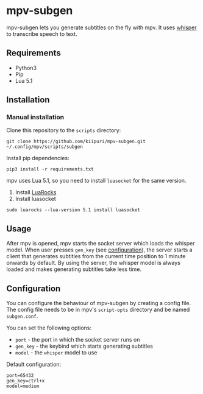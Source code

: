 # mpv-subgen

mpv-subgen lets you generate subtitles on the fly with mpv. It uses [whisper](https://github.com/openai/whisper) to transcribe speech to text.

## Requirements

- Python3
- Pip
- Lua 5.1

## Installation

### Manual installation

Clone this repository to the `scripts` directory:

```
git clone https://github.com/kiipuri/mpv-subgen.git ~/.config/mpv/scripts/subgen
```

Install pip dependencies:

```
pip3 install -r requirements.txt
```

mpv uses Lua 5.1, so you need to install `luasocket` for the same version.

1. Install [LuaRocks](https://luarocks.org/)
2. Install luasocket

```
sudo luarocks --lua-version 5.1 install luasocket
```

## Usage

After mpv is opened, mpv starts the socket server which loads the whisper model.
When user presses `gen_key` (see [configuration](#configuration)), the server starts a client that generates subtitles from the current time position to 1 minute onwards by default.
By using the server, the whisper model is always loaded and makes generating subtitles take less time.

## Configuration

You can configure the behaviour of mpv-subgen by creating a config file.
The config file needs to be in mpv's `script-opts` directory and be named `subgen.conf`.

You can set the following options:

- `port` - the port in which the socket server runs on
- `gen_key` - the keybind which starts generating subtitles
- `model` - the `whisper` model to use

Default configuration:

```
port=65432
gen_key=ctrl+x
model=medium
```
